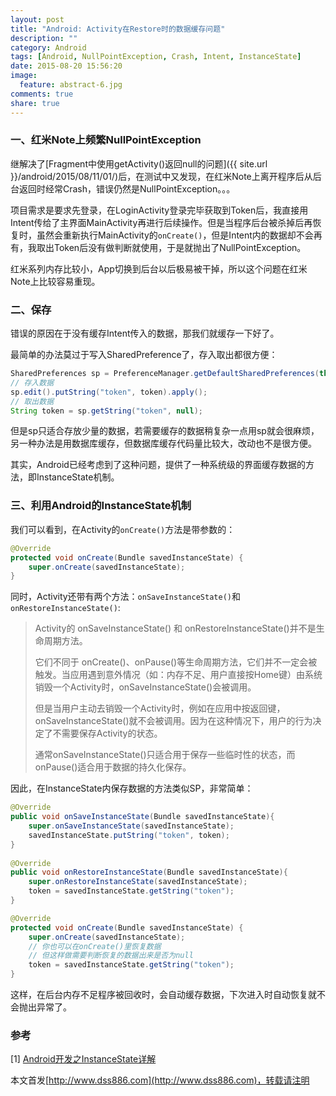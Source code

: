 ```yaml
---
layout: post
title: "Android: Activity在Restore时的数据缓存问题"
description: ""
category: Android
tags: [Android, NullPointException, Crash, Intent, InstanceState]
date: 2015-08-20 15:56:20
image:
  feature: abstract-6.jpg
comments: true
share: true
---
```


### 一、红米Note上频繁NullPointException

继解决了[Fragment中使用getActivity()返回null的问题]({{ site.url }}/android/2015/08/11/01/)后，在测试中又发现，在红米Note上离开程序后从后台返回时经常Crash，错误仍然是NullPointException。。。

项目需求是要求先登录，在LoginActivity登录完毕获取到Token后，我直接用Intent传给了主界面MainActivity再进行后续操作。但是当程序后台被杀掉后再恢复时，虽然会重新执行MainActivity的`onCreate()`，但是Intent内的数据却不会再有，我取出Token后没有做判断就使用，于是就抛出了NullPointException。

红米系列内存比较小，App切换到后台以后极易被干掉，所以这个问题在红米Note上比较容易重现。

### 二、保存

错误的原因在于没有缓存Intent传入的数据，那我们就缓存一下好了。

最简单的办法莫过于写入SharedPreference了，存入取出都很方便：

~~~java
SharedPreferences sp = PreferenceManager.getDefaultSharedPreferences(this);
// 存入数据
sp.edit().putString("token", token).apply();
// 取出数据
String token = sp.getString("token", null);
~~~

但是sp只适合存放少量的数据，若需要缓存的数据稍复杂一点用sp就会很麻烦，另一种办法是用数据库缓存，但数据库缓存代码量比较大，改动也不是很方便。

其实，Android已经考虑到了这种问题，提供了一种系统级的界面缓存数据的方法，即InstanceState机制。

### 三、利用Android的InstanceState机制

我们可以看到，在Activity的`onCreate()`方法是带参数的：

~~~java
@Override
protected void onCreate(Bundle savedInstanceState) {
	super.onCreate(savedInstanceState);
}
~~~

同时，Activity还带有两个方法：`onSaveInstanceState()`和`onRestoreInstanceState()`:

> Activity的 onSaveInstanceState() 和 onRestoreInstanceState()并不是生命周期方法。
> 
> 它们不同于 onCreate()、onPause()等生命周期方法，它们并不一定会被触发。当应用遇到意外情况（如：内存不足、用户直接按Home键）由系统销毁一个Activity时，onSaveInstanceState()会被调用。
> 
> 但是当用户主动去销毁一个Activity时，例如在应用中按返回键，onSaveInstanceState()就不会被调用。因为在这种情况下，用户的行为决定了不需要保存Activity的状态。
> 
> 通常onSaveInstanceState()只适合用于保存一些临时性的状态，而onPause()适合用于数据的持久化保存。

因此，在InstanceState内保存数据的方法类似SP，非常简单：

~~~java
@Override
public void onSaveInstanceState(Bundle savedInstanceState){
    super.onSaveInstanceState(savedInstanceState);
    savedInstanceState.putString("token", token);
}
 
@Override
public void onRestoreInstanceState(Bundle savedInstanceState){
    super.onRestoreInstanceState(savedInstanceState);
    token = savedInstanceState.getString("token");
}

@Override
protected void onCreate(Bundle savedInstanceState) {
	super.onCreate(savedInstanceState);
	// 你也可以在onCreate()里恢复数据
	// 但这样做需要判断恢复的数据出来是否为null
	token = savedInstanceState.getString("token");
}
~~~

这样，在后台内存不足程序被回收时，会自动缓存数据，下次进入时自动恢复就不会抛出异常了。

### 参考

[1] [Android开发之InstanceState详解](http://www.cnblogs.com/hanyonglu/archive/2012/03/28/2420515.html)

本文首发[http://www.dss886.com](http://www.dss886.com)，转载请注明